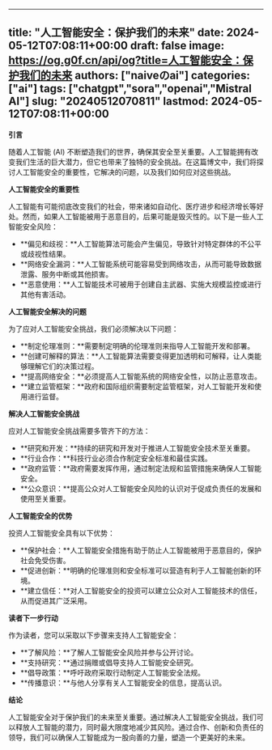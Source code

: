 
---
title: "人工智能安全：保护我们的未来"
date: 2024-05-12T07:08:11+00:00
draft: false
image: https://og.g0f.cn/api/og?title=人工智能安全：保护我们的未来
authors: ["naiveのai"]
categories: ["ai"]
tags: ["chatgpt","sora","openai","Mistral AI"]
slug: "20240512070811"
lastmod: 2024-05-12T07:08:11+00:00
---
**引言**

随着人工智能 (AI) 不断塑造我们的世界，确保其安全至关重要。人工智能拥有改变我们生活的巨大潜力，但它也带来了独特的安全挑战。在这篇博文中，我们将探讨人工智能安全的重要性，它解决的问题，以及我们如何应对这些挑战。

**人工智能安全的重要性**

人工智能有可能彻底改变我们的社会，带来诸如自动化、医疗进步和经济增长等好处。然而，如果人工智能被用于恶意目的，后果可能是毁灭性的。以下是一些人工智能安全风险：

- **偏见和歧视：**人工智能算法可能会产生偏见，导致针对特定群体的不公平或歧视性结果。
- **网络安全漏洞：**人工智能系统可能容易受到网络攻击，从而可能导致数据泄露、服务中断或其他损害。
- **恶意使用：**人工智能技术可被用于创建自主武器、实施大规模监控或进行其他有害活动。

**人工智能安全解决的问题**

为了应对人工智能安全挑战，我们必须解决以下问题：

- **制定伦理准则：**需要制定明确的伦理准则来指导人工智能开发和部署。
- **创建可解释的算法：**人工智能算法需要变得更加透明和可解释，让人类能够理解它们的决策过程。
- **提高网络安全：**必须提高人工智能系统的网络安全性，以防止恶意攻击。
- **建立监管框架：**政府和国际组织需要制定监管框架，对人工智能开发和使用进行监督。

**解决人工智能安全挑战**

应对人工智能安全挑战需要多管齐下的方法：

- **研究和开发：**持续的研究和开发对于推进人工智能安全技术至关重要。
- **行业合作：**科技行业必须合作制定安全标准和最佳实践。
- **政府监管：**政府需要发挥作用，通过制定法规和监管措施来确保人工智能安全。
- **公众意识：**提高公众对人工智能安全风险的认识对于促成负责任的发展和使用至关重要。

**人工智能安全的优势**

投资人工智能安全具有以下优势：

- **保护社会：**人工智能安全措施有助于防止人工智能被用于恶意目的，保护社会免受伤害。
- **促进创新：**明确的伦理准则和安全标准可以营造有利于人工智能创新的环境。
- **建立信任：**对人工智能安全的投资可以建立公众对人工智能技术的信任，从而促进其广泛采用。

**读者下一步行动**

作为读者，您可以采取以下步骤来支持人工智能安全：

- **了解风险：**了解人工智能安全风险并参与公开讨论。
- **支持研究：**通过捐赠或倡导支持人工智能安全研究。
- **倡导政策：**呼吁政府采取行动制定人工智能安全法规。
- **传播意识：**与他人分享有关人工智能安全的信息，提高认识。

**结论**

人工智能安全对于保护我们的未来至关重要。通过解决人工智能安全挑战，我们可以释放人工智能的潜力，同时最大限度地减少其风险。通过合作、创新和负责任的领导，我们可以确保人工智能成为一股向善的力量，塑造一个更美好的未来。
